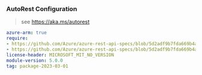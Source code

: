 ### AutoRest Configuration

> see https://aka.ms/autorest

``` yaml
azure-arm: true
require:
- https://github.com/Azure/azure-rest-api-specs/blob/5d2adf9b7fda669b4a2538c65e937ee74fe3f966/specification/compute/resource-manager/readme.md
- https://github.com/Azure/azure-rest-api-specs/blob/5d2adf9b7fda669b4a2538c65e937ee74fe3f966/specification/compute/resource-manager/readme.go.md
license-header: MICROSOFT_MIT_NO_VERSION
module-version: 5.0.0
tag: package-2023-03-01
```